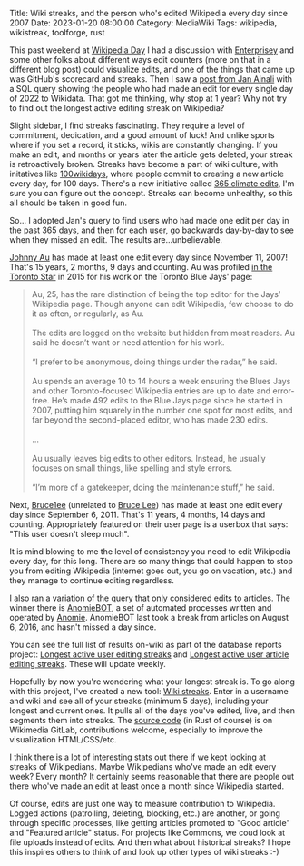 Title: Wiki streaks, and the person who's edited Wikipedia every day since 2007
Date: 2023-01-20 08:00:00
Category: MediaWiki
Tags: wikipedia, wikistreak, toolforge, rust

This past weekend at [Wikipedia Day](https://en.wikipedia.org/wiki/Wikipedia:Meetup/NYC/Wikipedia_Day_2023) I had a discussion with [Enterprisey](https://en.wikipedia.org/wiki/User:Enterprisey) and some other folks about different
ways edit counters (more on that in a different blog post) could visualize edits, and one of the things that came up was GitHub's scorecard and streaks. Then I saw a [post from Jan Ainali](https://social.coop/@ainali/109701071799625430)
with a SQL query showing the people who had made an edit for every single day of 2022 to Wikidata. That got me thinking, why stop at 1 year? Why not try to find out the longest active editing streak on Wikipedia?

Slight sidebar, I find streaks fascinating. They require a level of commitment, dedication, and a good amount of luck! And unlike sports where if you set a record, it sticks, wikis are constantly changing. If you make an
edit, and months or years later the article gets deleted, your streak is retroactively broken. Streaks have become a part of wiki culture, with initatives like [100wikidays](https://meta.wikimedia.org/wiki/100wikidays), where people
commit to creating a new article every day, for 100 days. There's a new initiative called [365 climate edits](https://meta.wikimedia.org/wiki/Wikimedians_for_Sustainable_Development/365_climate_edits), I'm sure you can figure out
the concept. Streaks can become unhealthy, so this all should be taken in good fun.

So... I adopted Jan's query to find users who had made one edit per day in the past 365 days, and then for each user, go backwards day-by-day to see when they missed an edit. The results are...unbelievable.

[Johnny Au](https://en.wikipedia.org/wiki/User:Johnny_Au) has made at least one edit every day since November 11, 2007! That's 15 years, 2 months, 9 days and counting. Au was profiled [in the Toronto Star](https://www.thestar.com/news/gta/2015/10/12/meet-the-man-keeping-the-jays-reputation-intact-on-wikipedia.html)
in 2015 for his work on the Toronto Blue Jays' page:
<blockquote>
Au, 25, has the rare distinction of being the top editor for the Jays’ Wikipedia page. Though anyone can edit Wikipedia, few choose to do it as often, or regularly, as Au.
<br><br>
The edits are logged on the website but hidden from most readers. Au said he doesn’t want or need attention for his work.
<br><br>
“I prefer to be anonymous, doing things under the radar,” he said.
<br><br>
Au spends an average 10 to 14 hours a week ensuring the Blues Jays and other Toronto-focused Wikipedia entries are up to date and error-free. He’s made 492 edits to the Blue Jays page since he started in 2007, putting him squarely in the number one spot for most edits, and far beyond the second-placed editor, who has made 230 edits. 
<br><br>
...
<br><br>
Au usually leaves big edits to other editors. Instead, he usually focuses on small things, like spelling and style errors.
<br><br>
“I’m more of a gatekeeper, doing the maintenance stuff,” he said. 
</blockquote>

Next, [Bruce1ee](https://en.wikipedia.org/wiki/User:Bruce1ee) (unrelated to [Bruce Lee](https://en.wikipedia.org/wiki/Bruce_Lee)) has made at least one edit every day since September 6, 2011. That's 11 years, 4 months, 14 days and counting.
Appropriately featured on their user page is a userbox that says: "This user doesn't sleep much".

It is mind blowing to me the level of consistency you need to edit Wikipedia every day, for this long. There are so many things that could happen to stop you from editing Wikipedia (internet goes out, you go on vacation, etc.) and they
manage to continue editing regardless.

I also ran a variation of the query that only considered edits to articles. The winner there is [AnomieBOT](https://en.wikipedia.org/wiki/User:AnomieBOT), a set of automated processes written and operated by [Anomie](https://en.wikipedia.org/wiki/User:Anomie).
AnomieBOT last took a break from articles on August 6, 2016, and hasn't missed a day since.

You can see the full list of results on-wiki as part of the database reports project: [Longest active user editing streaks](https://en.wikipedia.org/wiki/Wikipedia:Database_reports/Longest_active_user_editing_streaks)
and [Longest active user article editing streaks](https://en.wikipedia.org/wiki/Wikipedia:Database_reports/Longest_active_user_article_editing_streaks). These will update weekly.

Hopefully by now you're wondering what your longest streak is. To go along with this project, I've created a new tool: [Wiki streaks](https://streaks.toolforge.org/). Enter in a username and wiki and see all of your streaks
(minimum 5 days), including your longest and current ones. It pulls all of the days you've edited, live, and then segments them into streaks. The [source code](https://gitlab.wikimedia.org/toolforge-repos/streaks) (in Rust of course)
is on Wikimedia GitLab, contributions welcome, especially to improve the visualization HTML/CSS/etc.

I think there is a lot of interesting stats out there if we kept looking at streaks of Wikipedians. Maybe Wikipedians who've made an edit every week? Every month? It certainly seems reasonable that there are people out there who've
made an edit at least once a month since Wikipedia started.

Of course, edits are just one way to measure contribution to Wikipedia. Logged actions (patrolling, deleting, blocking, etc.) are another, or going through specific processes, like getting articles promoted to "Good article" and
"Featured article" status. For projects like Commons, we coud look at file uploads instead of edits. And then what about historical streaks? I hope this inspires others to think of and look up other types of wiki streaks :-)
